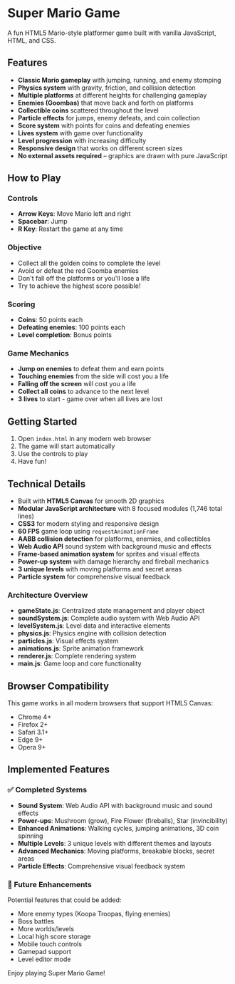 # Super Mario Game

A fun HTML5 Mario-style platformer game built with vanilla JavaScript, HTML, and CSS.

## Features

- **Classic Mario gameplay** with jumping, running, and enemy stomping
- **Physics system** with gravity, friction, and collision detection
- **Multiple platforms** at different heights for challenging gameplay
- **Enemies (Goombas)** that move back and forth on platforms
- **Collectible coins** scattered throughout the level
- **Particle effects** for jumps, enemy defeats, and coin collection
- **Score system** with points for coins and defeating enemies
- **Lives system** with game over functionality
- **Level progression** with increasing difficulty
- **Responsive design** that works on different screen sizes
- **No external assets required** – graphics are drawn with pure JavaScript

## How to Play

### Controls
- **Arrow Keys**: Move Mario left and right
- **Spacebar**: Jump
- **R Key**: Restart the game at any time

### Objective
- Collect all the golden coins to complete the level
- Avoid or defeat the red Goomba enemies
- Don't fall off the platforms or you'll lose a life
- Try to achieve the highest score possible!

### Scoring
- **Coins**: 50 points each
- **Defeating enemies**: 100 points each
- **Level completion**: Bonus points

### Game Mechanics
- **Jump on enemies** to defeat them and earn points
- **Touching enemies** from the side will cost you a life
- **Falling off the screen** will cost you a life
- **Collect all coins** to advance to the next level
- **3 lives** to start - game over when all lives are lost

## Getting Started

1. Open `index.html` in any modern web browser
2. The game will start automatically
3. Use the controls to play
4. Have fun!

## Technical Details

- Built with **HTML5 Canvas** for smooth 2D graphics
- **Modular JavaScript architecture** with 8 focused modules (1,746 total lines)
- **CSS3** for modern styling and responsive design
- **60 FPS** game loop using `requestAnimationFrame`
- **AABB collision detection** for platforms, enemies, and collectibles
- **Web Audio API** sound system with background music and effects
- **Frame-based animation system** for sprites and visual effects
- **Power-up system** with damage hierarchy and fireball mechanics
- **3 unique levels** with moving platforms and secret areas
- **Particle system** for comprehensive visual feedback

### Architecture Overview
- **gameState.js**: Centralized state management and player object
- **soundSystem.js**: Complete audio system with Web Audio API
- **levelSystem.js**: Level data and interactive elements
- **physics.js**: Physics engine with collision detection
- **particles.js**: Visual effects system
- **animations.js**: Sprite animation framework
- **renderer.js**: Complete rendering system
- **main.js**: Game loop and core functionality

## Browser Compatibility

This game works in all modern browsers that support HTML5 Canvas:
- Chrome 4+
- Firefox 2+
- Safari 3.1+
- Edge 9+
- Opera 9+

## Implemented Features

### ✅ Completed Systems
- **Sound System**: Web Audio API with background music and sound effects
- **Power-ups**: Mushroom (grow), Fire Flower (fireballs), Star (invincibility)
- **Enhanced Animations**: Walking cycles, jumping animations, 3D coin spinning
- **Multiple Levels**: 3 unique levels with different themes and layouts
- **Advanced Mechanics**: Moving platforms, breakable blocks, secret areas
- **Particle Effects**: Comprehensive visual feedback system

### 🚀 Future Enhancements
Potential features that could be added:
- More enemy types (Koopa Troopas, flying enemies)
- Boss battles
- More worlds/levels
- Local high score storage
- Mobile touch controls
- Gamepad support
- Level editor mode

Enjoy playing Super Mario Game! 